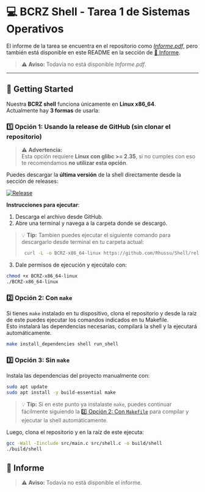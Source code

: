 # 💻 BCRZ Shell - Tarea 1 de Sistemas Operativos

El informe de la tarea se encuentra en el repositorio como [*Informe.pdf*](), pero también está disponible en este README en la sección de [📄 Informe](#-informe).

> ⚠ **Aviso:** Todavía no está disponible *Informe.pdf*.

---

## 🚀 Getting Started

Nuestra **BCRZ shell** funciona únicamente en **Linux x86_64**.  
Actualmente hay **3 formas** de usarla:


### 1️⃣ Opción 1: Usando la release de GitHub (sin clonar el repositorio)

> ⚠️ **Advertencia:**  
> Esta opción requiere **Linux con glibc >= 2.35**, si no cumples con eso te recomendamos **no utilizar esta opción**.

Puedes descargar la **última versión** de la shell directamente desde la sección de releases:

[![Release](https://img.shields.io/github/v/release/Rhussu/Shell?style=flat-square)](https://github.com/Rhussu/Shell/releases/latest)

**Instrucciones para ejecutar**:  

1. Descarga el archivo desde GitHub.
2. Abre una terminal y navega a la carpeta donde se descargó.  
> 💡 **Tip:** Tambien puedes ejecutar el siguiente comando para descargarlo desde terminal en tu carpeta actual:
>```bash
>  curl -L -o BCRZ-x86_64-linux https://github.com/Rhussu/Shell/releases/latest/download/BCRZ-x86_64-linux
>```
3. Dale permisos de ejecución y ejecútalo con:

```bash
chmod +x BCRZ-x86_64-linux
./BCRZ-x86_64-linux
```




### 2️⃣ Opción 2: Con `make`

Si tienes `make` instalado en tu dispositivo, clona el repositorio y desde la raíz de este puedes ejecutar los comandos indicados en tu Makefile.  
Esto instalará las dependencias necesarias, compilará la shell y la ejecutará automáticamente.

```bash
make install_dependencies shell run_shell
```

### 3️⃣ Opción 3: Sin `make`

Instala las dependencias del proyecto manualmente con:

```bash
sudo apt update
sudo apt install -y build-essential make
```

> 💡 **Tip:** Si en este punto ya instalaste `make`, puedes continuar fácilmente siguiendo la [2️⃣ Opción 2: Con `Makefile`](#2%EF%B8%8F⃣-opción-2-con-make) para compilar y ejecutar la shell automáticamente.

Luego, clona el repositorio y en la raíz de este ejecuta:
```bash
gcc -Wall -Iinclude src/main.c src/shell.c -o build/shell
./build/shell
```


## 📄 Informe

> ⚠ **Aviso:** Todavía no está disponible el informe.

